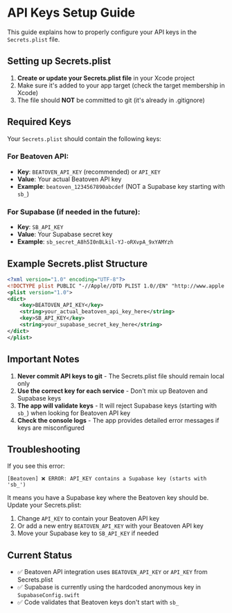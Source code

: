 # API Keys Setup Guide

This guide explains how to properly configure your API keys in the `Secrets.plist` file.

## Setting up Secrets.plist

1. **Create or update your Secrets.plist file** in your Xcode project
2. Make sure it's added to your app target (check the target membership in Xcode)
3. The file should **NOT** be committed to git (it's already in .gitignore)

## Required Keys

Your `Secrets.plist` should contain the following keys:

### For Beatoven API:
- **Key**: `BEATOVEN_API_KEY` (recommended) or `API_KEY`
- **Value**: Your actual Beatoven API key
- **Example**: `beatoven_1234567890abcdef` (NOT a Supabase key starting with `sb_`)

### For Supabase (if needed in the future):
- **Key**: `SB_API_KEY` 
- **Value**: Your Supabase secret key
- **Example**: `sb_secret_A8h5I0nBLkil-YJ-oRXvpA_9xYAMYzh`

## Example Secrets.plist Structure

```xml
<?xml version="1.0" encoding="UTF-8"?>
<!DOCTYPE plist PUBLIC "-//Apple//DTD PLIST 1.0//EN" "http://www.apple.com/DTDs/PropertyList-1.0.dtd">
<plist version="1.0">
<dict>
    <key>BEATOVEN_API_KEY</key>
    <string>your_actual_beatoven_api_key_here</string>
    <key>SB_API_KEY</key>
    <string>your_supabase_secret_key_here</string>
</dict>
</plist>
```

## Important Notes

1. **Never commit API keys to git** - The Secrets.plist file should remain local only
2. **Use the correct key for each service** - Don't mix up Beatoven and Supabase keys
3. **The app will validate keys** - It will reject Supabase keys (starting with `sb_`) when looking for Beatoven API key
4. **Check the console logs** - The app provides detailed error messages if keys are misconfigured

## Troubleshooting

If you see this error:
```
[Beatoven] ❌ ERROR: API_KEY contains a Supabase key (starts with 'sb_')
```

It means you have a Supabase key where the Beatoven key should be. Update your Secrets.plist:
1. Change `API_KEY` to contain your Beatoven API key
2. Or add a new entry `BEATOVEN_API_KEY` with your Beatoven API key
3. Move your Supabase key to `SB_API_KEY` if needed

## Current Status

- ✅ Beatoven API integration uses `BEATOVEN_API_KEY` or `API_KEY` from Secrets.plist
- ✅ Supabase is currently using the hardcoded anonymous key in `SupabaseConfig.swift`
- ✅ Code validates that Beatoven keys don't start with `sb_`
